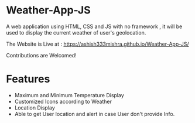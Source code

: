 # Weather-App-JS
A web application using HTML, CSS and JS with no framework , it will be used to display the current weather of user's geolocation. 

The Website is Live at : https://ashish333mishra.github.io/Weather-App-JS/

Contributions are Welcomed!

# Features
* Maximum and Minimum Temperature Display
* Customized Icons according to Weather
* Location Display
* Able to get User location and alert in case User don't provide Info.
